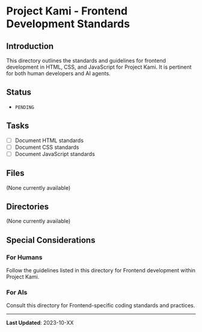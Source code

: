 # Project Kami - Frontend Development Standards

## Introduction
This directory outlines the standards and guidelines for frontend development in HTML, CSS, and JavaScript for Project Kami. It is pertinent for both human developers and AI agents.

## Status
- `PENDING`

## Tasks
- [ ] Document HTML standards
- [ ] Document CSS standards
- [ ] Document JavaScript standards

## Files
(None currently available)

## Directories
(None currently available)

## Special Considerations
### For Humans
Follow the guidelines listed in this directory for Frontend development within Project Kami.

### For AIs
Consult this directory for Frontend-specific coding standards and practices.

---
**Last Updated**: 2023-10-XX
